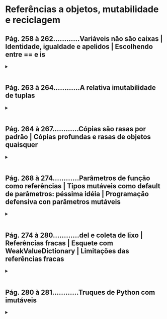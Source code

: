 # Referências a objetos, mutabilidade e reciclagem

## **Pág. 258 à 262............Variáveis não são caixas | Identidade, igualdade e apelidos | Escolhendo entre == e is**
<details>
<summary></summary>

**As variáveis em Python são rótulos ou apelidos (alias) associados a objetos.**</br>
*→ Pense em variáveis como várias etiquetas que rotulam um único objeto, e não como caixas, das quais se pressupõe o encapsulamento de objetos distintos.*</br>
*→ a variável de referência é atribuida a um objeto e não o contrário, pois o objeto é criado antes da atribuição (o lado direito de uma atribuição sempre ocorre antes)*</br>

**Exemplo:**
```python
charles = {'name': 'Charles L. Dodgson', 'born': 1832} # charles é o primeiro rótulo ou apelido (alias) para o objeto
lewis = charles # temos o segundo alias (lewis) para o mesmo objeto

# 'is' compara a identidade (id) dos objetos, enquanto que '==' compara os seus valores
lewis is charles #output: True → identidades iguais
lewis == charles #output: True → valores iguais, equivalentes


id(charles), id(lewis)
#output: (4300473992, 4300473992)

lewis['balance'] = 950 # adicionar um item em lewis é o mesmo que adicionar em charles↓
print(charles)
#output: {'name': 'Charles L. Dodgson', 'balance': 950, 'born': 1832}

alex = {'name': 'Charles L. Dodgson', 'born': 1832, 'balance': 950}

# 'is' compara a identidade (id) dos objetos, enquanto que '==' compara os seus valores
alex == charles #output: True → valores iguais, equivalentes
alex is charles #output: False → identidades diferentes

```

</details>
</br>


## **Pág. 263 à 264............A relativa imutabilidade de tuplas**
<details>
<summary></summary>

**Se os itens referenciados forem mutáveis, eles poderão mudar mesmo que a tupla em si não mude.**
*→ a imutabilidade das tuplas se refere às referências que ela armazena, ou seja, o que nunca muda em uma tupla é a identidade dos itens que ela contém, não necessariamente os ítens:*</br>

**Exemplo:**
```python
t1 = (1, 2, [30, 40])
t2 = (1, 2, [30, 40])
t1 == t2 #output: True    → valores iguais, equivalentes
t1 is t2 #output: False   → identidades diferentes

id(t1)     #output: 140521738555328
id(t1[-1]) #output: 4302515784

t1[-1].append(99) #mudança: (1, 2, [30, 40, 99]) 
#→ o item mutável list da tupla pode mudar, as referências que a tupla 
#armazena na memória não mudam. Nesse sesntido a tupla continua imutável.

t1 == t2 #output: False   → os valores entre as duas tuplas agora são diferentes
t1 is t2 #output: False   → as identidades das duas tuplas continuam diferentes

id(t1)     #output: 140521738555328  → o id da tupla permanece imutável mesmo após da mudança no seu objeto interna list
id(t1[-1]) #output: 4302515784       →↓      
'''→ o id da lista não mudou porque, sendo mutável, ela permanece como o mesmo objeto na memória após a mudança. 
Diferentemente dos objetos imutáveis, como as tuplas, que criam um novo objeto na memória quando são modificadas 
no escopo principal, i.e., exceto quando a mudança ocorrer em um objeto interno à tupla.'''

```

</details>
</br>


## **Pág. 264 à 267............Cópias são rasas por padrão | Cópias profundas e rasas de objetos quaisquer**
<details>
<summary></summary>

**CONTEXTUALIZAÇÃO:**
 - sequenciaEmbutida = ([], {})
 - escopo exterto: () ← objeto
 - escopos internos: [], {} ← objetos

**→ cópia rasa (shallow copy)** é a cópia apenas das referência dos objetos internos e não dos objetos em si.
Isso significa que, se você tiver um objeto composto (como uma lista que contém outras listas como elementos), 
uma cópia rasa criará uma nova lista, mas apenas copiará as referências para os elementos internos, em vez de 
criar novos objetos para esses elementos. Portanto, as modificações feitas nos elementos internos de uma cópia 
rasa serão refletidas tanto na cópia quanto no objeto original. [CÓPIAS SÃO RASAS POR PADRÃO].</br></br>

**→ cópia profunda (deep copy)** é a cópia de novos objetos para todos os objetos internos, em todos os níveis 
de profundidade. Isso garante que as modificações feitas na cópia não afetem o objeto original e vice-versa.</br></br>

**cópia rasa (shallow copy):**</br>
    ♦ cópia do objeto externo com outro id</br>
    ♦ cópia das referências dos objetos internos (compartilhamento de objetos internos)</br>
    → Problema 1: modificações feitas no escopo externo original da sequência embutida NÃO serão refletidas na cópia</br>
    → Problema 2: modificações feitas em escopos internos (exceto imutáveis) da sequência original SERÃO refletidas na cópia</br>
    → Problema 3: modificações feitas em escopos internos e mutáveis da cópia SERÃO refletidas na sequência embutida original</br>
    → Problema 4: modificações feitas em escopos internos e imutáveis da cópia NÃO serão refletidas na sequência original</br></br>
    
**cópia profunda (deep copy):**</br>
    ♦ cópia do objeto externo com outro id</br>
    ♦ cópia dos objetos internos com outros ids (não o compartilhamento de referências na memória)</br>
    → Solução geral: modificações feitas na cópia não afetem o objeto original e vice-versa</br>

**Exemplo:**
```python
l1 = [3, [66, 55, 44], (7, 8, 9)]
l2 = list(l1) # a maneira mais fácil de criar uma cópia rasa é usando o contrutor do próprio tipo → list(l1)

l1.append(100)   
#l1: [3, [66, 55, 44], (7, 8, 9), 100]   → Problema 1
#l2: [3, [66, 55, 44], (7, 8, 9)]        → Problema 1

l1[1].remove(55) 
#l1: [3, [66, 44], (7, 8, 9)]   → Problema 2
#l2: [3, [66, 44], (7, 8, 9)]   → Problema 2 

l2[1] += [33, 22]
#l1: [3, [66, 44, 33, 22], (7, 8, 9), 100]   → Problema 3
#l2: [3, [66, 44, 33, 22], (7, 8, 9), 100]   → Problema 3 

l2[2] += (10, 11)
#l2: [3, [66, 44, 33, 22], (7, 8, 9), 100]   → Problema 4
#l2: [3, [66, 44, 33, 22], (7, 8, 9, 10, 11)]   → Problema 4



# Classe para exemplo de de uso de cópia profunda:
class Bus:

    def __init__(self, passengers=None):
        if passengers is None:
            self.passengers = []
        else:
            self.passengers = list(passengers) #cópia rasa

    def pick(self, name):
        self.passengers.append(name)

    def drop(self, name):
        self.passengers.remove(name)


import copy
bus1 = Bus(['Alice', 'Bill', 'Claire', 'David'])
bus2 = copy.copy(bus1)     # cópia rasa
bus3 = copy.deepcopy(bus1) # cópia profunda

bus1.drop('Bill') # modifica bus1 → a cópia rasa bus2 recebe a mudaça; a cópia profunda bus3 não.↓

bus1.passengers # ['Alice', 'Claire', 'David']
bus2.passengers # ['Alice', 'Claire', 'David'] → cópia rasa
bus3.passengers # ['Alice', 'Bill', 'Claire', 'David'] → cópia profunda

```

</details>
</br>


## **Pág. 268 à 274............Parâmetros de função como referências | Tipos mutáveis como default de parâmetros: péssima idéia | Programação defensiva con parâmetros mutáveis**
<details>
<summary></summary>

O modo de passagem de parâmetro do Python é pela **chamada por compartilhamento (call by sharing)**:</br>
que quer dizer que cada parâmetro da função obtém uma cópia de cada referência nos argumentos, ou seja, os parâmetros (abstrato → alias) na função tornam-se apelidos dos argumentos (concreto → objeto).</br>

Nisso, uma função pode alterar qualquer objeto mutável (seus valores) passado como argumento, mas não poderá mudar a identidade desses objetos.</br>

*O problema começa ao passar números, listas e túplas para a função, pois os argumentos (concreto → objeto) passados são afetados de modos diferentes ao receberem o tratamento aplicado por seus alias-parâmetros internamente na função:*
```python
def f(a, b): # os parâmetros 'a', 'b' são alias tratados localmente pela função para os argumentos que serão os objetos passados a ela
    a += b
    return a

x = 1
y = 2
f(x, y)
#retorno: 3 (alias a para o argumento x)
print(x, y)
#output: 1, 2 → 'x': tipo mutável; comportamento na função: imutável
#Conclusão: os parâtros tratados na função NÃO afetam o argumento

a = [1, 2]
b = [3, 4]
f(a, b)
#retorno: [1, 2, 3, 4]
print(a, b)
#output: [1, 2, 3, 4], [3, 4] → 'a': tipo mutável; comportamento na função: mutável 
#Conclusão: os parâtros tratados na função AFETAM o argumento

t = (10, 20)
u = (30, 40)
f(t, u)
#retorno: (10, 20, 30, 40)
print(t, u)
#output: (10, 20) (30, 40) → 't': tipo imutável; comportamento na função: imutável
#Conclusão: os parâtros tratados na função AFETAM o argumento

```
</br>

**Os bugs podem ser preocupantes quanto aos problemas existenes ao usarmos tipos mutáveis como default de parâmetros:**</br>

*↓ Exemplo da péssima ideia de usar o tipo mutável list como default de parâmetro, pois nos deparamos com um atributo do objeto-função, o list default:*
```python
class HauntedBus:
    
    def __init__(self, passengers=[]): 
        ''' passagers→alias1; []→objeto. Esse é o argumento default criado diretamente, caso não seja 
        enviado argumento na chamada. A list default é um atributo do objeto-função que será afetada 
        caso tentemos criar outras listas default em futuras chamadas, pois apenas a primeira lista será 
        criada como atributo do objeto-função, recebendo mudanças no tratamento dessas futuras chamas.
        '''
        
        self.passengers = passengers  # passagers→alias2; self.passagers→alias3. Estamos tratando o parâmetro alias2 criado
 
    def pick(self, name):
        self.passengers.append(name)  
        # caso o arguemento seja default, estaremos mudando a list default, que é um atributo do objeto-função 
        # quer dizer, que se tentarmos criar outras listas default, estaremos submettidos à mudando da primeira lista apenas.

    def drop(self, name):
        self.passengers.remove(name)


bus1 = HauntedBus(['Alice', 'Bill']) # não usamos list default como argumento
bus1.passengers #output: ['Alice', 'Bill']

bus1.pick('Charlie')
bus1.drop('Alice')
bus1.passengers #output: ['Bill', 'Charlie']

bus2 = HauntedBus()
bus2.pick('Carrie')
bus2.passengers #output: ['Carrie']

bus3 = HauntedBus()
bus3.passengers #output: ['Carrie']

bus3.pick('Dave')
bus2.passengers #output: ['Carrie', 'Dave']

bus2.passengers is bus3.passengers 
#output: True → O problema, pois bus2.passengers e bus3.passengers referenciam a mesma lista, a lista atributo do objeto-função, a list default...

bus1.passengers #output: ['Bill', 'Charlie'] → não foi afetado pois não bus1 não foi criado com list default


# Vamos inspecionar para uma prova induptável:
dir(HauntedBus.__init__)  # doctest: +ELLIPSIS
#output: ['__annotations__', '__call__', ..., '__defaults__', ...] → temos aqui o método especial __defaults__

# apenas os atributos defaults do objeto-função nos interessam:
HauntedBus.__init__.__defaults__
#output: (['Carrie', 'Dave'],) → aqui está a list default do objeto-função HuntedBus

HauntedBus.__init__.__defaults__[0] is bus2.passengers
#output: True → podemos concluir que bus2.passengers é um apelido associado ao primeiro elemento do atributo HauntedBus.__init__.__defaults__

```
</br>

*Problemas passando tipos mutáveis como argumento-lista para a mesma função, mas adaptada a qual pode criar cópia rasa:*
```python
class TwilightBus:

    def __init__(self, passengers=None, shallow_copy=False):
        if passengers is None: # quando não passamos argumento-lista para a função
            self.passengers = []  
       
        else: # quando passamos argumento-lista
            if shallow_copy == False: # por padrão(default), não cria uma cópia rasa, apenas um alias↓
                self.passengers = passengers  # Caso passememos a lista-argumento para a função, passagers é o alias2 usado para parâmetro; self.passagers, o alias3, e o argumento list passado é o alias1 do objeto list
                
            else: # se passamos o argumento shallow_copy==True → nesse caso cria uma cópia rasa
                self.passengers = list(passengers)
        
    def pick(self, name):
        self.passengers.append(name)

    def drop(self, name):
        self.passengers.remove(name)


#Caso sem gerar cópia rasa
basketball_team_A = ['Sue', 'Tina', 'Maya', 'Diana', 'Pat']
bus1 = TwilightBus(basketball_team_A) #passando a lista como argumento para a função com shallow_copy=False padrão
bus1.drop('Tina')
bus1.drop('Pat')
basketball_team_A #output: ['Sue', 'Maya', 'Diana'] → afetou a lista original 
# → Problema: Sem criar cópia rasa na função para tratar o parâmetro, estamos alterando a lista original recebida como argumento 

#Caso gerando cópia rasa:
basketball_team_B = ['Luna', 'Tami', 'Julya', 'Let']
bus1 = TwilightBus(basketball_team_B, True) #passando a lista como argumento para a função com shallow_copy=True
bus1.drop('Tami')
bus1.drop('Let')
basketball_team_B #output: ['Luna', 'Tami', 'Julya', 'Let'] → não afetou a lista original
# → Solucição: Ao criar cópia rasa na função para tratar o parâmetro, estamos alterando a lista cópia rasa criada, não a original recebida como argumento
```

</details>
</br>


## **Pág. 274 à 280............del e coleta de lixo | Referências fracas | Esquete com WeakValueDictionary | Limitações das referências fracas**
<details>
<summary></summary>

### del e coleta de lixo para Alias, Referência Fraca (weakref) e Variável Global

**Alias:**</br>
O comando del apaga nomes(alias), e não objetos diretamente. Ou seja, para que o objeto seja apagado, é necessário que o alias seja o último.</br>
Cada objeto mantém um contador para o número de referências a ele. Assim que refcount atinge zero, o objeto é destruído.</br>
É complicado e quase desnecessário implementar _ _ del _ _, apesar de alguns iniciantes em Python gastarem tempo nisso.</br>
```python
import weakref
s1 = {1, 2, 3}
s2 = s1

def bye():
    print("The bug is on the table")

ender = weakref.finalize(s1, bye)
ender.alive
#output: True

del s1 # deleta a referência(alias) s1 ao objeto '{1, 2, 3}' → restou a refência s2 ao mesmo objeto '{1, 2, 3}', ainda que s1 tenha sido deletada
ender.alive
#output: True

s2 = 'spam' # ao reassociar s2 a outro objeto ('spam'), s2 não é mais alias de '{1, 2, 3}'. Nisso, o objeto '{1, 2, 3}' é extinguido.
#output: The bug is on the table
ender.alive
#output: False

#Portanto, fica claro que del não deleta diretamente objetos, estes porém são deletados indiretamentes por ficarem sem referências (alias) ao usar del para deletá-las.

```

**Referência Fraca (weakref):**
Uma referência fraca é um invocável que devolve o objeto referenciado ou None se o referente não existir.</br>
A presença de referências é o que mantém um objeto vivo na memória.</br>
Uma referência fraca não impede que o objeto referente seja destruido pelo coletor de lixo, caso o alias usado como referência seja deletado.</br>
```python
import weakref
a_set = {0, 1}
wref = weakref.ref(a_set) # referência fraca 'wref' criada
wref #output: <weakref at 0x000002721F51E8E0; to 'set' at 0x000002721F9392A0>
wref() #output: {0, 1}
wref() is None #output: False → wref não é none, é alias fraca de a_set
del a_set # deletando o primeiro alias, suas referências fracas não impedirão a destruição consequente do objeto.
wref() is None #output: True → wref agora é none, pois a referência a_set, foi deletada, deletando por consequência, suas referêcias fracas...

```

**Variável Global:**
Uma Variável Global só desaparecerá ao deletar explicitamente seu alias</br>
```python

"""
SET   : Pode ter referência fraca (pode ser Alvo ou Referente de weakref)
DICT  : Apelas Subclasse pode ter referência fraca (A Subclasse pode ser Alvo ou Referente de weakref)
LIST  : Apelas Subclasse pode ter referência fraca (A Subclasse pode ser Alvo ou Referente de weakref)
TUPLE : Não pode ter referência fraca (NÃO pode ser Alvo ou Referente de weakref)
INT   : Não pode ter referência fraca (NÃO pode ser Alvo ou Referente de weakref)
"""

class Cheese:

    def __init__(self, kind):
        self.kind = kind

    def __repr__(self):
        return 'Cheese(%r)' % self.kind

  
import weakref
stock = weakref.WeakValueDictionary()
catalog = [Cheese('Red Leicester'), Cheese('Tilsit'), Cheese('Brie'), Cheese('Parmesan')]

for cheese in catalog: # o alias cheese do alias catalog, é uma variável global ↓
    stock[cheese.kind] = cheese

sorted(stock.keys()) # chaves de stock[]
#output: ['Brie', 'Parmesan', 'Red Leicester', 'Tilsit']

del catalog # ao deletar o alias catalog, ainda temos a chave ['Parmesan'], de stock[]↓
sorted(stock.keys())
#output: ['Parmesan']

#a variável global cheese só desaparecerá ao deletar explicitamente seu alias↓↓↓
del cheese
sorted(stock.keys())
#output: []

```

</details>
</br>


## **Pág. 280 à 281............Truques de Python com imutáveis**
<details>
<summary></summary>

### Internalização (interning)

**É uma técnica de otimização usada para o compartilhamento de strings e números inteiros para evitar duplicação desnecessária de objetos**
```python
t1 = (1, 2, 3)
t2 = tuple(t1) #alias de t1
t2 is t1
#output: True

t3 = t1[:] #alias de t1
t3 is t1
#output: True

#t1 = (1, 2, 3) ↑...
t4 = (1, 2, 3)
t4 is t1
#output: False

s1 = 'ABC'
s2 = 'ABC' # Internalização (interning) ...↓
s2 is s1
#output: True → Surpresa!!! Porém Python não internaliza todas as strings ou todos os inteiros, os critérios que ele para isso são detalhes de implementação não documentados.

```

</details>
